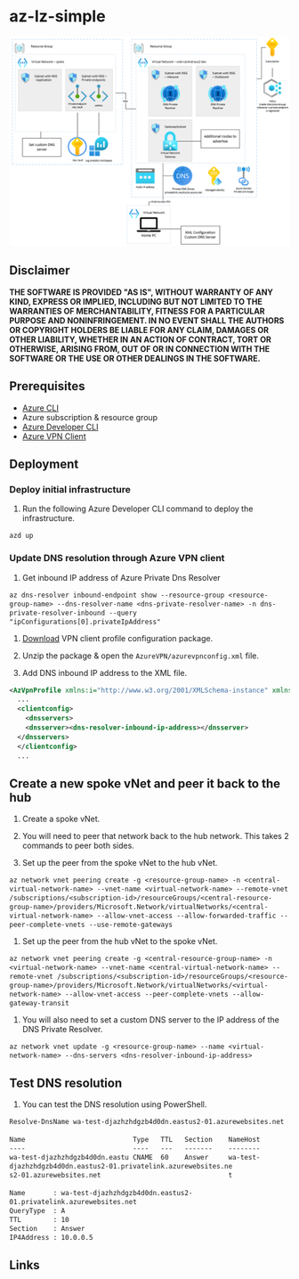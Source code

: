 # az-lz-simple

![architecture](./.img/architecture.png)

## Disclaimer

**THE SOFTWARE IS PROVIDED "AS IS", WITHOUT WARRANTY OF ANY KIND, EXPRESS OR IMPLIED, INCLUDING BUT NOT LIMITED TO THE WARRANTIES OF MERCHANTABILITY, FITNESS FOR A PARTICULAR PURPOSE AND NONINFRINGEMENT. IN NO EVENT SHALL THE AUTHORS OR COPYRIGHT HOLDERS BE LIABLE FOR ANY CLAIM, DAMAGES OR OTHER LIABILITY, WHETHER IN AN ACTION OF CONTRACT, TORT OR OTHERWISE, ARISING FROM, OUT OF OR IN CONNECTION WITH THE SOFTWARE OR THE USE OR OTHER DEALINGS IN THE SOFTWARE.**

## Prerequisites

- [Azure CLI](https://docs.microsoft.com/en-us/cli/azure/install-azure-cli)
- Azure subscription & resource group
- [Azure Developer CLI](https://learn.microsoft.com/en-us/azure/developer/azure-developer-cli/install-azd?tabs=winget-windows%2Cbrew-mac%2Cscript-linux&pivots=os-windows)
- [Azure VPN Client](https://learn.microsoft.com/en-us/azure/vpn-gateway/point-to-site-entra-vpn-client-windows#download)

## Deployment

### Deploy initial infrastructure

1. Run the following Azure Developer CLI command to deploy the infrastructure.

```shell
azd up
```

### Update DNS resolution through Azure VPN client

1. Get inbound IP address of Azure Private Dns Resolver

```shell
az dns-resolver inbound-endpoint show --resource-group <resource-group-name> --dns-resolver-name <dns-private-resolver-name> -n dns-private-resolver-inbound --query "ipConfigurations[0].privateIpAddress"
```

1. [Download](https://learn.microsoft.com/en-us/azure/vpn-gateway/point-to-site-entra-gateway#download) VPN client profile configuration package.

1. Unzip the package & open the `AzureVPN/azurevpnconfig.xml` file.

1. Add DNS inbound IP address to the XML file.

```xml
<AzVpnProfile xmlns:i="http://www.w3.org/2001/XMLSchema-instance" xmlns="http://schemas.datacontract.org/2004/07/">
  ...
  <clientconfig>
	<dnsservers>
    <dnsserver><dns-resolver-inbound-ip-address></dnsserver>
  </dnsservers>
  </clientconfig>
  ...
```

## Create a new spoke vNet and peer it back to the hub

1. Create a spoke vNet.

1. You will need to peer that network back to the hub network. This takes 2 commands to peer both sides.

1. Set up the peer from the spoke vNet to the hub vNet.

```shell
az network vnet peering create -g <resource-group-name> -n <central-virtual-network-name> --vnet-name <virtual-network-name> --remote-vnet /subscriptions/<subscription-id>/resourceGroups/<central-resource-group-name>/providers/Microsoft.Network/virtualNetworks/<central-virtual-network-name> --allow-vnet-access --allow-forwarded-traffic --peer-complete-vnets --use-remote-gateways
```

1. Set up the peer from the hub vNet to the spoke vNet.

```shell
az network vnet peering create -g <central-resource-group-name> -n <virtual-network-name> --vnet-name <central-virtual-network-name> --remote-vnet /subscriptions/<subscription-id>/resourceGroups/<resource-group-name>/providers/Microsoft.Network/virtualNetworks/<virtual-network-name> --allow-vnet-access --peer-complete-vnets --allow-gateway-transit
```

1. You will also need to set a custom DNS server to the IP address of the DNS Private Resolver.

```shell
az network vnet update -g <resource-group-name> --name <virtual-network-name> --dns-servers <dns-resolver-inbound-ip-address>
```

## Test DNS resolution

1. You can test the DNS resolution using PowerShell.

```shell
Resolve-DnsName wa-test-djazhzhdgzb4d0dn.eastus2-01.azurewebsites.net

Name                           Type   TTL   Section    NameHost
----                           ----   ---   -------    --------
wa-test-djazhzhdgzb4d0dn.eastu CNAME  60    Answer     wa-test-djazhzhdgzb4d0dn.eastus2-01.privatelink.azurewebsites.ne
s2-01.azurewebsites.net                                t

Name       : wa-test-djazhzhdgzb4d0dn.eastus2-01.privatelink.azurewebsites.net
QueryType  : A
TTL        : 10
Section    : Answer
IP4Address : 10.0.0.5
```

## Links
